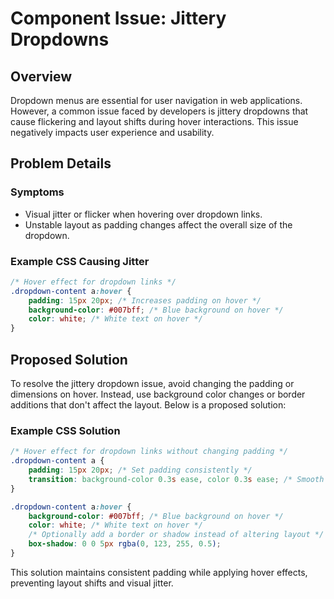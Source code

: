 # Component Issue: Jittery Dropdowns

## Overview

Dropdown menus are essential for user navigation in web applications. However, a common issue faced by developers is jittery dropdowns that cause flickering and layout shifts during hover interactions. This issue negatively impacts user experience and usability.

## Problem Details

### Symptoms

- Visual jitter or flicker when hovering over dropdown links.
- Unstable layout as padding changes affect the overall size of the dropdown.

### Example CSS Causing Jitter

```css
/* Hover effect for dropdown links */
.dropdown-content a:hover {
    padding: 15px 20px; /* Increases padding on hover */
    background-color: #007bff; /* Blue background on hover */
    color: white; /* White text on hover */
}
```


## Proposed Solution

To resolve the jittery dropdown issue, avoid changing the padding or dimensions on hover. Instead, use background color changes or border additions that don't affect the layout. Below is a proposed solution:

### Example CSS Solution

```css
/* Hover effect for dropdown links without changing padding */
.dropdown-content a {
    padding: 15px 20px; /* Set padding consistently */
    transition: background-color 0.3s ease, color 0.3s ease; /* Smooth transition */
}

.dropdown-content a:hover {
    background-color: #007bff; /* Blue background on hover */
    color: white; /* White text on hover */
    /* Optionally add a border or shadow instead of altering layout */
    box-shadow: 0 0 5px rgba(0, 123, 255, 0.5);
}
```

This solution maintains consistent padding while applying hover effects, preventing layout shifts and visual jitter.